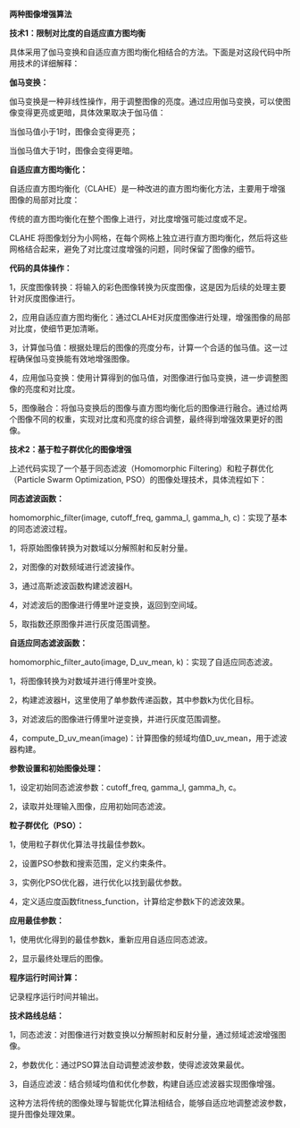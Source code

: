 __两种图像增强算法__

__技术1：限制对比度的自适应直方图均衡__

具体采用了伽马变换和自适应直方图均衡化相结合的方法。下面是对这段代码中所用技术的详细解释：

__伽马变换：__

伽马变换是一种非线性操作，用于调整图像的亮度。通过应用伽马变换，可以使图像变得更亮或更暗，具体效果取决于伽马值：

当伽马值小于1时，图像会变得更亮；

当伽马值大于1时，图像会变得更暗。

__自适应直方图均衡化：__

自适应直方图均衡化（CLAHE）是一种改进的直方图均衡化方法，主要用于增强图像的局部对比度：

传统的直方图均衡化在整个图像上进行，对比度增强可能过度或不足。

CLAHE 将图像划分为小网格，在每个网格上独立进行直方图均衡化，然后将这些网格结合起来，避免了对比度过度增强的问题，同时保留了图像的细节。

__代码的具体操作：__

1，灰度图像转换：将输入的彩色图像转换为灰度图像，这是因为后续的处理主要针对灰度图像进行。

2，应用自适应直方图均衡化：通过CLAHE对灰度图像进行处理，增强图像的局部对比度，使细节更加清晰。

3，计算伽马值：根据处理后的图像的亮度分布，计算一个合适的伽马值。这一过程确保伽马变换能有效地增强图像。

4，应用伽马变换：使用计算得到的伽马值，对图像进行伽马变换，进一步调整图像的亮度和对比度。

5，图像融合：将伽马变换后的图像与直方图均衡化后的图像进行融合。通过给两个图像不同的权重，实现对比度和亮度的综合调整，最终得到增强效果更好的图像。

__技术2：基于粒子群优化的图像增强__

上述代码实现了一个基于同态滤波（Homomorphic Filtering）和粒子群优化（Particle Swarm Optimization, PSO）的图像处理技术，具体流程如下：

__同态滤波函数：__

homomorphic\_filter\(image, cutoff\_freq, gamma\_l, gamma\_h, c\)：实现了基本的同态滤波过程。

1，将原始图像转换为对数域以分解照射和反射分量。

2，对图像的对数频域进行滤波操作。

3，通过高斯滤波函数构建滤波器H。

4，对滤波后的图像进行傅里叶逆变换，返回到空间域。

5，取指数还原图像并进行灰度范围调整。

__自适应同态滤波函数：__

homomorphic\_filter\_auto\(image, D\_uv\_mean, k\)：实现了自适应同态滤波。

1，将图像转换为对数域并进行傅里叶变换。

2，构建滤波器H，这里使用了单参数传递函数，其中参数k为优化目标。

3，对滤波后的图像进行傅里叶逆变换，并进行灰度范围调整。

4，compute\_D\_uv\_mean\(image\)：计算图像的频域均值D\_uv\_mean，用于滤波器构建。

__参数设置和初始图像处理：__

1，设定初始同态滤波参数：cutoff\_freq, gamma\_l, gamma\_h, c。

2，读取并处理输入图像，应用初始同态滤波。

__粒子群优化（PSO）：__

1，使用粒子群优化算法寻找最佳参数k。

2，设置PSO参数和搜索范围，定义约束条件。

3，实例化PSO优化器，进行优化以找到最优参数。

4，定义适应度函数fitness\_function，计算给定参数k下的滤波效果。

__应用最佳参数：__

1，使用优化得到的最佳参数k，重新应用自适应同态滤波。

2，显示最终处理后的图像。

__程序运行时间计算：__

记录程序运行时间并输出。

__技术路线总结：__

1，同态滤波：对图像进行对数变换以分解照射和反射分量，通过频域滤波增强图像。

2，参数优化：通过PSO算法自动调整滤波参数，使得滤波效果最优。

3，自适应滤波：结合频域均值和优化参数，构建自适应滤波器实现图像增强。

这种方法将传统的图像处理与智能优化算法相结合，能够自适应地调整滤波参数，提升图像处理效果。

